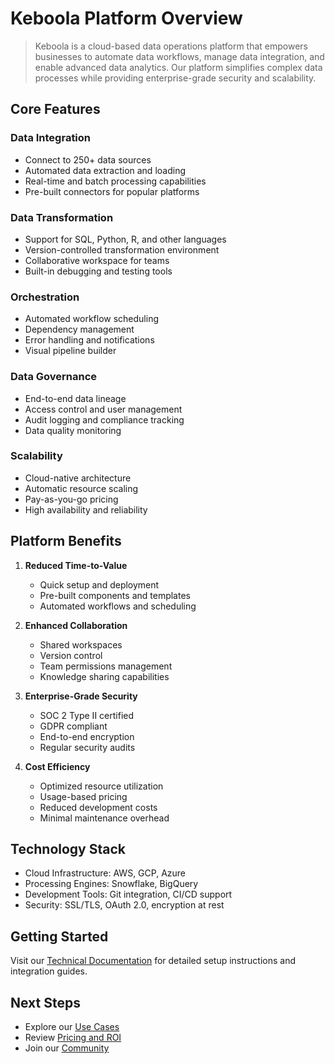 # Keboola Platform Overview

> Keboola is a cloud-based data operations platform that empowers businesses to automate data workflows, manage data integration, and enable advanced data analytics. Our platform simplifies complex data processes while providing enterprise-grade security and scalability.

## Core Features

### Data Integration
- Connect to 250+ data sources
- Automated data extraction and loading
- Real-time and batch processing capabilities
- Pre-built connectors for popular platforms

### Data Transformation
- Support for SQL, Python, R, and other languages
- Version-controlled transformation environment
- Collaborative workspace for teams
- Built-in debugging and testing tools

### Orchestration
- Automated workflow scheduling
- Dependency management
- Error handling and notifications
- Visual pipeline builder

### Data Governance
- End-to-end data lineage
- Access control and user management
- Audit logging and compliance tracking
- Data quality monitoring

### Scalability
- Cloud-native architecture
- Automatic resource scaling
- Pay-as-you-go pricing
- High availability and reliability

## Platform Benefits

1. **Reduced Time-to-Value**
   - Quick setup and deployment
   - Pre-built components and templates
   - Automated workflows and scheduling

2. **Enhanced Collaboration**
   - Shared workspaces
   - Version control
   - Team permissions management
   - Knowledge sharing capabilities

3. **Enterprise-Grade Security**
   - SOC 2 Type II certified
   - GDPR compliant
   - End-to-end encryption
   - Regular security audits

4. **Cost Efficiency**
   - Optimized resource utilization
   - Usage-based pricing
   - Reduced development costs
   - Minimal maintenance overhead

## Technology Stack

- Cloud Infrastructure: AWS, GCP, Azure
- Processing Engines: Snowflake, BigQuery
- Development Tools: Git integration, CI/CD support
- Security: SSL/TLS, OAuth 2.0, encryption at rest

## Getting Started

Visit our [Technical Documentation](technical-documentation.md) for detailed setup instructions and integration guides.

## Next Steps

- Explore our [Use Cases](use-cases.md)
- Review [Pricing and ROI](pricing-and-roi.md)
- Join our [Community](support-and-community.md) 